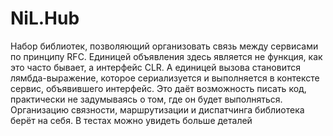 # NiL.Hub

Набор библиотек, позволяющий организовать связь между сервисами по принципу RFC.
Единицей объявления здесь является не функция, как это часто бывает, а интерфейс CLR.
А единицей вызова становится лямбда-выражение, которое сериализуется и выполняется в контексте сервис, объявившего интерфейс.
Это даёт возможность писать код, практически не задумываясь о том, где он будет выполняться.
Организацию связности, маршрутизации и диспатчинга библиотека берёт на себя.
В тестах можно увидеть больше деталей

